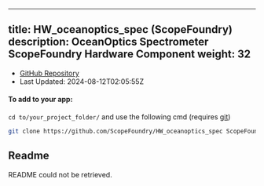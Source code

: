 
---
title: HW_oceanoptics_spec (ScopeFoundry)
description: OceanOptics Spectrometer ScopeFoundry Hardware Component
weight: 32
---
- [GitHub Repository](https://github.com/ScopeFoundry/HW_oceanoptics_spec)
- Last Updated: 2024-08-12T02:05:55Z


#### To add to your app:

`cd to/your_project_folder/` and use the following cmd (requires [git](/docs/100_development/20_git/))

```bash
git clone https://github.com/ScopeFoundry/HW_oceanoptics_spec ScopeFoundryHW/oceanoptics_spec
```


## Readme
README could not be retrieved.
